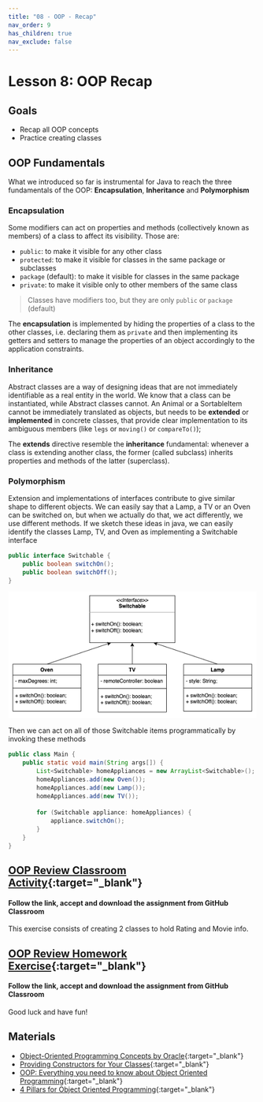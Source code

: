 ```yaml
---
title: "08 - OOP - Recap"
nav_order: 9
has_children: true
nav_exclude: false
---
```


# Lesson 8: OOP Recap

## Goals

- Recap all OOP concepts
- Practice creating classes

## OOP Fundamentals
What we introduced so far is instrumental for Java to reach the three fundamentals of the OOP: **Encapsulation**, 
**Inheritance** and **Polymorphism** 

### Encapsulation
Some modifiers can act on properties and methods (collectively known as members) of a class to affect its visibility. 
Those are:

- `public`: to make it visible for any other class
- `protected`: to make it visible for classes in the same package or subclasses 
- `package` (default): to make it visible for classes in the same package
- `private`: to make it visible only to other members of the same class

> Classes have modifiers too, but they are only `public` or `package` (default)

The **encapsulation** is implemented by hiding the properties of a class to the other classes, i.e. declaring them as 
`private` and then implementing its getters and setters to manage the properties of an object accordingly to the
application constraints.

### Inheritance
Abstract classes are a way of designing ideas that are not immediately identifiable as a real entity in the world.
We know that a class can be instantiated, while Abstract classes cannot.
An Animal or a SortableItem cannot be immediately translated as objects, but needs to be **extended** or **implemented**
in concrete classes, that provide clear implementation to its ambiguous members (like `legs` or `moving()` or 
`compareTo()`);

The **extends** directive resemble the **inheritance** fundamental: whenever a class is extending another class, the
former (called subclass) inherits properties and methods of the latter (superclass). 

### Polymorphism
Extension and implementations of interfaces contribute to give similar shape to different objects. We can easily say that
a Lamp, a TV or an Oven can be switched on, but when we actually do that, we act differently, we use different methods.
If we sketch these ideas in java, we can easily identify the classes Lamp, TV, and Oven as implementing a Switchable
interface

```java
public interface Switchable {
    public boolean switchOn();
    public boolean switchOff();
}
```
![Switchable Items](img/homeAppliances.png)

Then we can act on all of those Switchable items programmatically by invoking these methods
```java
public class Main {
    public static void main(String args[]) {
        List<Switchable> homeAppliances = new ArrayList<Switchable>();
        homeAppliances.add(new Oven());
        homeAppliances.add(new Lamp());
        homeAppliances.add(new TV());
        
        for (Switchable appliance: homeAppliances) {
            appliance.switchOn();
        }
    }
}
```


## [OOP Review Classroom Activity](https://classroom.github.com/a/i39IlGbD ){:target="_blank"}

#### Follow the link, accept and download the assignment from GitHub Classroom
This exercise consists of creating 2 classes to hold Rating and Movie info.

## [OOP Review Homework Exercise](https://classroom.github.com/a/ikzsCVEM ){:target="_blank"}

#### Follow the link, accept and download the assignment from GitHub Classroom

Good luck and have fun!

## Materials

- [Object-Oriented Programming Concepts by Oracle](https://docs.oracle.com/javase/tutorial/java/concepts/index.html ){:target="_blank"}
- [Providing Constructors for Your Classes](https://docs.oracle.com/javase/tutorial/java/javaOO/constructors.html ){:target="_blank"}
- [OOP: Everything you need to know about Object Oriented Programming](https://medium.com/from-the-scratch/oop-everything-you-need-to-know-about-object-oriented-programming-aee3c18e281b ){:target="_blank"}
- [4 Pillars for Object Oriented Programming](https://www.linkedin.com/pulse/4-pillars-object-oriented-programming-pushkar-kumar/ ){:target="_blank"}

